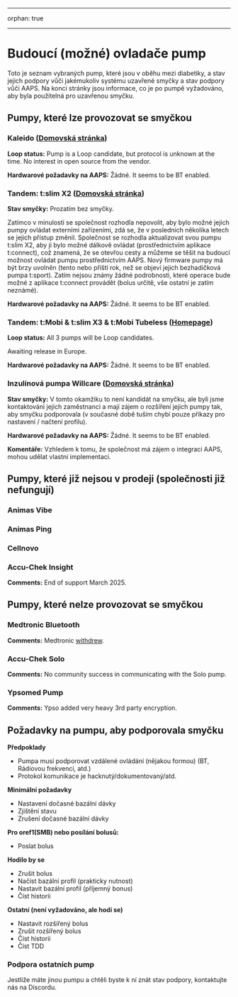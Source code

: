 * * *

orphan: true

* * *

# Budoucí (možné) ovladače pump

Toto je seznam vybraných pump, které jsou v oběhu mezi diabetiky, a stav jejich podpory vůči jakémukoliv systému uzavřené smyčky a stav podpory vůči AAPS. Na konci stránky jsou informace, co je po pumpě vyžadováno, aby byla použitelná pro uzavřenou smyčku.

## Pumpy, které lze provozovat se smyčkou

### Kaleido ([Domovská stránka](https://www.hellokaleido.com/))

**Loop status:** Pump is a Loop candidate, but protocol is unknown at the time. No interest in open source from the vendor.

**Hardwarové požadavky na AAPS:** Žádné. It seems to be BT enabled.

### Tandem: t:slim X2 ([Domovská stránka](https://www.tandemdiabetes.com/))

**Stav smyčky:** Prozatím bez smyčky.

Zatímco v minulosti se společnost rozhodla nepovolit, aby bylo možné jejich pumpy ovládat externími zařízeními, zdá se, že v posledních několika letech se jejich přístup změnil. Společnost se rozhodla aktualizovat svou pumpu t:slim X2, aby ji bylo možné dálkově ovládat (prostřednictvím aplikace t:connect), což znamená, že se otevřou cesty a můžeme se těšit na budoucí možnost ovládat pumpu prostřednictvím AAPS. Nový firmware pumpy má být brzy uvolněn (tento nebo příští rok, než se objeví jejich bezhadičková pumpa t:sport). Zatím nejsou známy žádné podrobnosti, které operace bude možné z aplikace t:connect provádět (bolus určitě, vše ostatní je zatím neznámé).

**Hardwarové požadavky na AAPS:** Žádné. It seems to be BT enabled.

### Tandem: t:Mobi & t:slim X3 & t:Mobi Tubeless ([Homepage](https://www.tandemdiabetes.com/about-us/pipeline))

**Loop status:** All 3 pumps will be Loop candidates.

Awaiting release in Europe.

**Hardwarové požadavky na AAPS:** Žádné. It seems to be BT enabled.

### Inzulínová pumpa Willcare ([Domovská stránka](http://shinmyungmedi.com/en/))

**Stav smyčky:** V tomto okamžiku to není kandidát na smyčku, ale byli jsme kontaktováni jejich zaměstnanci a mají zájem o rozšíření jejich pumpy tak, aby smyčku podporovala (v současné době tuším chybí pouze příkazy pro nastavení / načtení profilu).

**Hardwarové požadavky na AAPS:** Žádné. It seems to be BT enabled.

**Komentáře:** Vzhledem k tomu, že společnost má zájem o integraci AAPS, mohou udělat vlastní implementaci.

## Pumpy, které již nejsou v prodeji (společnosti již nefungují)

### Animas Vibe

### Animas Ping

### Cellnovo

### Accu-Chek Insight

**Comments:** End of support March 2025.

## Pumpy, které nelze provozovat se smyčkou

### Medtronic Bluetooth

**Comments:** Medtronic [withdrew](https://www.tidepool.org/blog/tidepool-loop-partner-update-ace-pumps).

### Accu-Chek Solo

**Comments:** No community success in communicating with the Solo pump.

### Ypsomed Pump

**Comments:** Ypso added very heavy 3rd party encryption.

## Požadavky na pumpu, aby podporovala smyčku

**Předpoklady**

- Pumpa musí podporovat vzdálené ovládání (nějakou formou) (BT, Rádiovou frekvencí, atd.)
- Protokol komunikace je hacknutý/dokumentovaný/atd.

**Minimální požadavky**

- Nastavení dočasné bazální dávky
- Zjištění stavu
- Zrušení dočasné bazální dávky

**Pro oref1(SMB) nebo posílání bolusů:**

- Poslat bolus

**Hodilo by se**

- Zrušit bolus
- Načíst bazální profil (prakticky nutnost)
- Nastavit bazální profil (příjemný bonus)
- Číst historii 

**Ostatní (není vyžadováno, ale hodí se)**

- Nastavit rozšířený bolus
- Zrušit rozšířený bolus
- Číst historii
- Číst TDD

### Podpora ostatních pump

Jestliže máte jinou pumpu a chtěli byste k ní znát stav podpory, kontaktujte nás na Discordu.